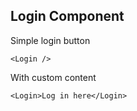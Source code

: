 ## Login Component

Simple login button

    <Login />

With custom content

    <Login>Log in here</Login>
